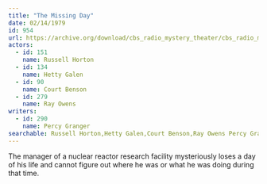 ```yaml
---
title: "The Missing Day"
date: 02/14/1979
id: 954
url: https://archive.org/download/cbs_radio_mystery_theater/cbs_radio_mystery_theater-0951-1000.zip/cbs_radio_mystery_theater-0951-1000%2Fcbsrmt_0954_the_missing_day.mp3
actors:  
  - id: 151
    name: Russell Horton  
  - id: 134
    name: Hetty Galen  
  - id: 90
    name: Court Benson  
  - id: 279
    name: Ray Owens
writers:  
  - id: 290
    name: Percy Granger
searchable: Russell Horton,Hetty Galen,Court Benson,Ray Owens Percy Granger
---
```

The manager of a nuclear reactor research facility mysteriously loses a day of his life and cannot figure out where he was or what he was doing during that time.